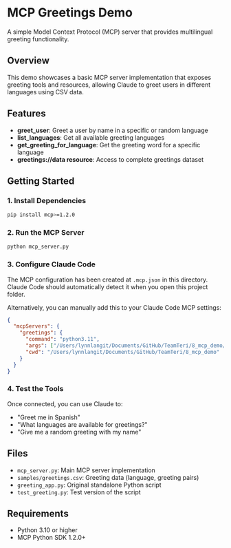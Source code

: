 # MCP Greetings Demo

A simple Model Context Protocol (MCP) server that provides multilingual greeting functionality.

## Overview

This demo showcases a basic MCP server implementation that exposes greeting tools and resources, allowing Claude to greet users in different languages using CSV data.

## Features

- **greet_user**: Greet a user by name in a specific or random language
- **list_languages**: Get all available greeting languages  
- **get_greeting_for_language**: Get the greeting word for a specific language
- **greetings://data resource**: Access to complete greetings dataset

## Getting Started

### 1. Install Dependencies

```bash
pip install mcp>=1.2.0
```

### 2. Run the MCP Server

```bash
python mcp_server.py
```

### 3. Configure Claude Code

The MCP configuration has been created at `.mcp.json` in this directory. Claude Code should automatically detect it when you open this project folder.

Alternatively, you can manually add this to your Claude Code MCP settings:

```json
{
  "mcpServers": {
    "greetings": {
      "command": "python3.11",
      "args": ["/Users/lynnlangit/Documents/GitHub/TeamTeri/8_mcp_demo/mcp_server.py"],
      "cwd": "/Users/lynnlangit/Documents/GitHub/TeamTeri/8_mcp_demo"
    }
  }
}
```

### 4. Test the Tools

Once connected, you can use Claude to:
- "Greet me in Spanish" 
- "What languages are available for greetings?"
- "Give me a random greeting with my name"

## Files

- `mcp_server.py`: Main MCP server implementation
- `samples/greetings.csv`: Greeting data (language, greeting pairs)
- `greeting_app.py`: Original standalone Python script
- `test_greeting.py`: Test version of the script

## Requirements

- Python 3.10 or higher
- MCP Python SDK 1.2.0+